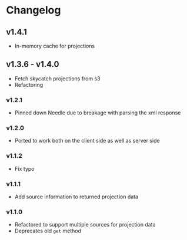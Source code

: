 # Changelog

## v1.4.1
- In-memory cache for projections

## v1.3.6 - v1.4.0
- Fetch skycatch projections from s3
- Refactoring

### v1.2.1
- Pinned down Needle due to breakage with parsing the xml response

### v1.2.0
- Ported to work both on the client side as well as server side

### v1.1.2
- Fix typo

### v1.1.1
- Add source information to returned projection data

### v1.1.0
- Refactored to support multiple sources for projection data
- Deprecates old `get` method
